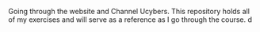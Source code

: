 Going through the website and Channel Ucybers. This repository holds all of my exercises and will serve as a reference as I go through the course.
d
